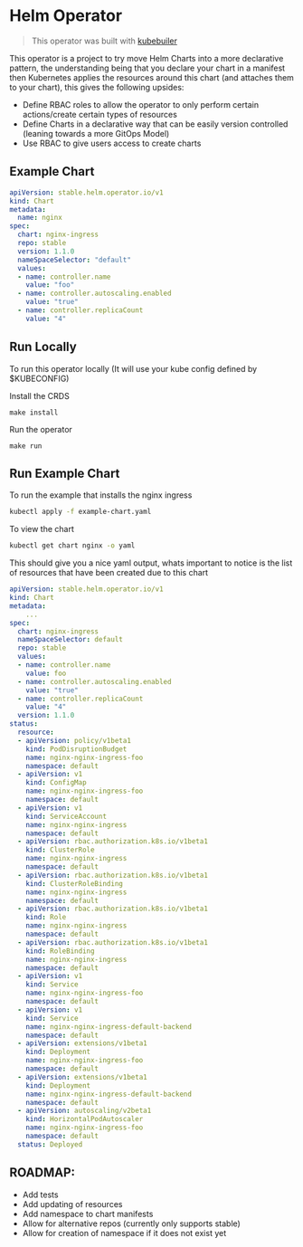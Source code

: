 # Helm Operator
> This operator was built with [kubebuiler](https://book.kubebuilder.io/introduction.html)

This operator is a project to try move Helm Charts into a more declarative pattern, the understanding being that you declare your chart in a manifest then Kubernetes applies the resources around this chart (and attaches them to your chart), this gives the following upsides:

- Define RBAC roles to allow the operator to only perform certain actions/create certain types of resources
- Define Charts in a declarative way that can be easily version controlled (leaning towards a more GitOps Model)
- Use RBAC to give users access to create charts 

## Example Chart

```yaml
apiVersion: stable.helm.operator.io/v1
kind: Chart
metadata:
  name: nginx
spec:
  chart: nginx-ingress
  repo: stable
  version: 1.1.0
  nameSpaceSelector: "default"
  values:
  - name: controller.name
    value: "foo"
  - name: controller.autoscaling.enabled
    value: "true"
  - name: controller.replicaCount
    value: "4"
```

## Run Locally
To run this operator locally (It will use your kube config defined by $KUBECONFIG)

Install the CRDS 
```
make install
```

Run the operator
```
make run
```

## Run Example Chart
To run the example that installs the nginx ingress
```bash
kubectl apply -f example-chart.yaml
```

To view the chart
```bash
kubectl get chart nginx -o yaml
```
This should give you a nice yaml output, whats important to notice is the list of resources that have been created due to this chart
```yaml
apiVersion: stable.helm.operator.io/v1
kind: Chart
metadata:
    ...
spec:
  chart: nginx-ingress
  nameSpaceSelector: default
  repo: stable
  values:
  - name: controller.name
    value: foo
  - name: controller.autoscaling.enabled
    value: "true"
  - name: controller.replicaCount
    value: "4"
  version: 1.1.0
status:
  resource:
  - apiVersion: policy/v1beta1
    kind: PodDisruptionBudget
    name: nginx-nginx-ingress-foo
    namespace: default
  - apiVersion: v1
    kind: ConfigMap
    name: nginx-nginx-ingress-foo
    namespace: default
  - apiVersion: v1
    kind: ServiceAccount
    name: nginx-nginx-ingress
    namespace: default
  - apiVersion: rbac.authorization.k8s.io/v1beta1
    kind: ClusterRole
    name: nginx-nginx-ingress
    namespace: default
  - apiVersion: rbac.authorization.k8s.io/v1beta1
    kind: ClusterRoleBinding
    name: nginx-nginx-ingress
    namespace: default
  - apiVersion: rbac.authorization.k8s.io/v1beta1
    kind: Role
    name: nginx-nginx-ingress
    namespace: default
  - apiVersion: rbac.authorization.k8s.io/v1beta1
    kind: RoleBinding
    name: nginx-nginx-ingress
    namespace: default
  - apiVersion: v1
    kind: Service
    name: nginx-nginx-ingress-foo
    namespace: default
  - apiVersion: v1
    kind: Service
    name: nginx-nginx-ingress-default-backend
    namespace: default
  - apiVersion: extensions/v1beta1
    kind: Deployment
    name: nginx-nginx-ingress-foo
    namespace: default
  - apiVersion: extensions/v1beta1
    kind: Deployment
    name: nginx-nginx-ingress-default-backend
    namespace: default
  - apiVersion: autoscaling/v2beta1
    kind: HorizontalPodAutoscaler
    name: nginx-nginx-ingress-foo
    namespace: default
  status: Deployed
```
## ROADMAP:

- Add tests
- Add updating of resources
- Add namespace to chart manifests
- Allow for alternative repos (currently only supports stable)
- Allow for creation of namespace if it does not exist yet

